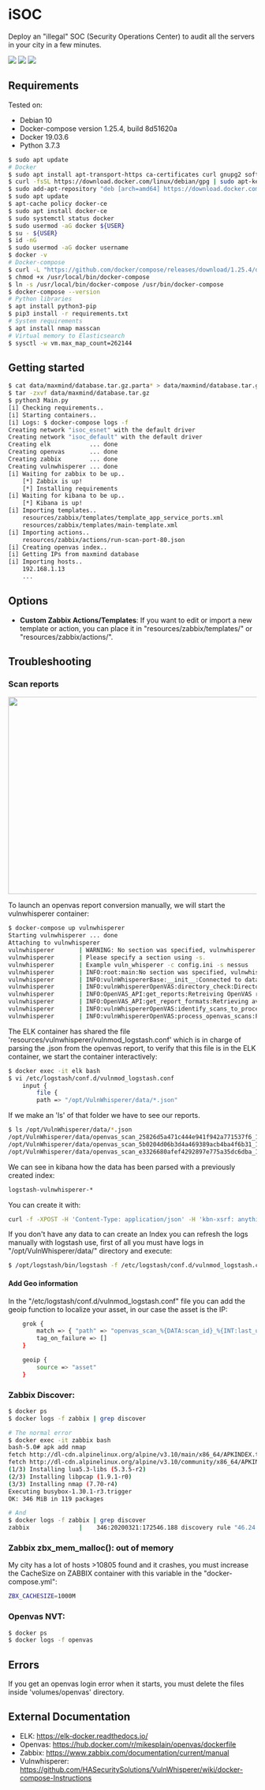 # iSOC 

Deploy an "illegal" SOC (Security Operations Center) to audit all the servers in your city in a few minutes. 

[![](https://img.shields.io/badge/twitter-@alexfrancow-00aced?style=flat-square&logo=twitter&logoColor=white)](https://twitter.com/alexfrancow) [![](https://img.shields.io/badge/linkedin-@alexfrancow-0084b4?style=flat-square&logo=linkedin&logoColor=white)](https://www.linkedin.com/in/alexfrancow) [![](https://img.shields.io/badge/linkedin-@jlopezprado-0084b4?style=flat-square&logo=linkedin&logoColor=white)](https://www.linkedin.com/in/jlopezprado/)

## Requirements

Tested on:
- Debian 10
- Docker-compose version 1.25.4, build 8d51620a
- Docker 19.03.6
- Python 3.7.3

```bash
$ sudo apt update
# Docker
$ sudo apt install apt-transport-https ca-certificates curl gnupg2 software-properties-common
$ curl -fsSL https://download.docker.com/linux/debian/gpg | sudo apt-key add -
$ sudo add-apt-repository "deb [arch=amd64] https://download.docker.com/linux/debian $(lsb_release -cs) stable"
$ sudo apt update
$ apt-cache policy docker-ce
$ sudo apt install docker-ce
$ sudo systemctl status docker
$ sudo usermod -aG docker ${USER}
$ su - ${USER}
$ id -nG
$ sudo usermod -aG docker username
$ docker -v
# Docker-compose
$ curl -L "https://github.com/docker/compose/releases/download/1.25.4/docker-compose-$(uname -s)-$(uname -m)" -o /usr/local/bin/docker-compose
$ chmod +x /usr/local/bin/docker-compose
$ ln -s /usr/local/bin/docker-compose /usr/bin/docker-compose
$ docker-compose --version
# Python libraries
$ apt install python3-pip
$ pip3 install -r requirements.txt
# System requirements
$ apt install nmap masscan
# Virtual memory to Elasticsearch
$ sysctl -w vm.max_map_count=262144
```

## Getting started

```bash
$ cat data/maxmind/database.tar.gz.parta* > data/maxmind/database.tar.gz
$ tar -zxvf data/maxmind/database.tar.gz
$ python3 Main.py
[i] Checking requirements..
[i] Starting containers..
[i] Logs: $ docker-compose logs -f
Creating network "isoc_esnet" with the default driver
Creating network "isoc_default" with the default driver
Creating elk           ... done
Creating openvas       ... done
Creating zabbix        ... done
Creating vulnwhisperer ... done
[i] Waiting for zabbix to be up..
    [*] Zabbix is up!
    [*] Installing requirements
[i] Waiting for kibana to be up..
    [*] Kibana is up!
[i] Importing templates..
    resources/zabbix/templates/template_app_service_ports.xml
    resources/zabbix/templates/main-template.xml
[i] Importing actions..
    resources/zabbix/actions/run-scan-port-80.json
[i] Creating openvas index..
[i] Getting IPs from maxmind database
[i] Importing hosts..
    192.168.1.13
    ...
```

## Options

- **Custom Zabbix Actions/Templates**: If you want to edit or import a new template or action, you can place it in "resources/zabbix/templates/" or "resources/zabbix/actions/".


## Troubleshooting

### Scan reports

<p align="center"><img src="images/vulnwhisperer.jpg" height="400" width="625" /></p>

To launch an openvas report conversion manually, we will start the vulnwhisperer container:

```bash
$ docker-compose up vulnwhisperer
Starting vulnwhisperer ... done
Attaching to vulnwhisperer
vulnwhisperer       | WARNING: No section was specified, vulnwhisperer will scrape enabled modules from config file.
vulnwhisperer       | Please specify a section using -s.
vulnwhisperer       | Example vuln_whisperer -c config.ini -s nessus
vulnwhisperer       | INFO:root:main:No section was specified, vulnwhisperer will scrape enabled modules from the config file.
vulnwhisperer       | INFO:vulnWhispererBase:__init__:Connected to database at /opt/VulnWhisperer/data/database/report_tracker.db
vulnwhisperer       | INFO:vulnWhispererOpenVAS:directory_check:Directory already exist for /opt/VulnWhisperer/data/ - Skipping creation
vulnwhisperer       | INFO:OpenVAS_API:get_reports:Retreiving OpenVAS report data...
vulnwhisperer       | INFO:OpenVAS_API:get_report_formats:Retrieving available report formats
vulnwhisperer       | INFO:vulnWhispererOpenVAS:identify_scans_to_process:Identified 3 scans to be processed
vulnwhisperer       | INFO:vulnWhispererOpenVAS:process_openvas_scans:Processing 1/3 - Report ID: e3326680-afef-4292-897e-775a35dc6dba
```

The ELK container has shared the file 'resources/vulnwhisperer/vulnmod_logstash.conf' which is in charge of parsing the .json from the openvas report, to verify that this file is in the ELK container, we start the container interactively:

```bash
$ docker exec -it elk bash
$ vi /etc/logstash/conf.d/vulnmod_logstash.conf
	input {
  	    file {
  		path => "/opt/VulnWhisperer/data/*.json"
```

If we make an 'ls' of that folder we have to see our reports.

```bash 
$ ls /opt/VulnWhisperer/data/*.json
/opt/VulnWhisperer/data/openvas_scan_25826d5a471c444e941f942a771537f6_1584732168.json
/opt/VulnWhisperer/data/openvas_scan_5b0204d06b3d4a469389acb4ba4f6b31_1584647458.json
/opt/VulnWhisperer/data/openvas_scan_e3326680afef4292897e775a35dc6dba_1584647468.json
```

We can see in kibana how the data has been parsed with a previously created index:

```bash
logstash-vulnwhisperer-*
```
You can create it with:

```bash
curl -f -XPOST -H 'Content-Type: application/json' -H 'kbn-xsrf: anything' 'http://192.168.1.13:5601/api/saved_objects/index-pattern/logstash-*' '-d{"attributes":{"title":"logstash-*"}}'
```

If you don't have any data to can create an Index you can refresh the logs manually with logstash use, first of all you must have logs in "/opt/VulnWhisperer/data/" directory and execute:

```bash 
$ /opt/logstash/bin/logstash -f /etc/logstash/conf.d/vulnmod_logstash.conf --config.reload.automatic
```

#### Add Geo information

In the "/etc/logstash/conf.d/vulnmod_logstash.conf" file you can add the geoip function to localize your asset, in our case the asset is the IP:

```bash
    grok {
        match => { "path" => "openvas_scan_%{DATA:scan_id}_%{INT:last_updated}.json$" }
        tag_on_failure => []
    }

    geoip {
        source => "asset"
    }
```

### Zabbix Discover:

```bash
$ docker ps
$ docker logs -f zabbix | grep discover

# The normal error
$ docker exec -it zabbix bash
bash-5.0# apk add nmap
fetch http://dl-cdn.alpinelinux.org/alpine/v3.10/main/x86_64/APKINDEX.tar.gz
fetch http://dl-cdn.alpinelinux.org/alpine/v3.10/community/x86_64/APKINDEX.tar.gz
(1/3) Installing lua5.3-libs (5.3.5-r2)
(2/3) Installing libpcap (1.9.1-r0)
(3/3) Installing nmap (7.70-r4)
Executing busybox-1.30.1-r3.trigger
OK: 346 MiB in 119 packages

# And
$ docker logs -f zabbix | grep discover
zabbix              |    346:20200321:172546.188 discovery rule "46.24.171.21:tcp-discovery.sh[{HOST.CONN}]" became supported
```

### Zabbix zbx_mem_malloc(): out of memory 

My city has a lot of hosts >10805 found and it crashes, you must increase the CacheSize on ZABBIX container with this variable in the "docker-compose.yml":

```bash
ZBX_CACHESIZE=1000M
```

### Openvas NVT:

```bash
$ docker ps
$ docker logs -f openvas
```

## Errors

If you get an openvas login error when it starts, you must delete the files inside 'volumes/openvas' directory.


## External Documentation

- ELK: https://elk-docker.readthedocs.io/
- Openvas: https://hub.docker.com/r/mikesplain/openvas/dockerfile
- Zabbix: https://www.zabbix.com/documentation/current/manual
- Vulnwhisperer: https://github.com/HASecuritySolutions/VulnWhisperer/wiki/docker-compose-Instructions
